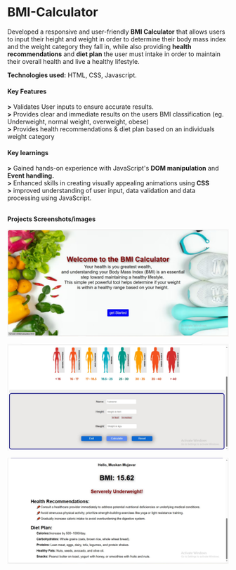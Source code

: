 # BMI-Calculator
Developed a responsive and user-friendly <b>BMI Calculator</b> that allows users to input their height and weight in order to determine their body mass index and the weight category they fall in, while also providing <b>health recommendations</b> and <b>diet plan</b> the user must intake in order to maintain their overall health and live a healthy lifestyle.<br>

<b>Technologies used:</b> HTML, CSS, Javascript.

<h4>Key Features</h4>
<b> ></b> Validates User inputs to ensure accurate results.<br>
<b> ></b> Provides clear and immediate results on the users BMI classification (eg. Underweight, normal weight, overweight, obese)<br>
<b> ></b> Provides health recommendations & diet plan based on an individuals weight category<br>

<h4>Key learnings</h4>
<b> ></b> Gained hands-on experience with JavaScript's <b>DOM manipulation</b> and <b>Event handling.</b><br>
<b> ></b> Enhanced skills in creating visually appealing animations using <b>CSS</b><br>
<b> ></b> improved understanding of user input, data validation and data processing using JavaScript.<br><br>

<b>Projects Screenshots/images</b>

![image alt](https://github.com/Muskan-codebase/BMI-Calculator/blob/5b765388477b1019ace9e8fc429ae481bfe1dc0e/index.JPG)

![image alt](https://github.com/Muskan-codebase/BMI-Calculator/blob/15d0e2085dba6263ebccd5262c27bd08d91927b7/calculator2.JPG)

![image alt](https://github.com/Muskan-codebase/BMI-Calculator/blob/058a06bedcfb6d5da53166d5cd074f1d76c27155/users_bmi_result.JPG)








